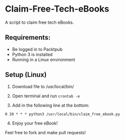# Claim-Free-Tech-eBooks

A script to claim free tech eBooks.

## Requirements:

- Be logged in to Packtpub
- Python 3 is installed
- Running in a Linux environment

## Setup (Linux)

1) Download file to /usr/local/bin/

2) Open terminal and run `crontab -e`

3) Add in the following line at the bottom:

`0 20 * * * python3 /usr/local/bin/claim_free_ebook.py`

4) Enjoy your free eBook!

Feel free to fork and make pull requests!
